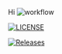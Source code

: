Hi
![workflow](https://github.com/Heinzaybo/sem/actions/workflows/main.yml/badge.svg)

[![LICENSE](https://img.shields.io/github/license/Heinzaybo/sem.svg?style=flat-square)](https://github.com/Heinzaybo/sem/master/LICENSE)

[![Releases](https://img.shields.io/github/release/Heinzaybo/sem/all.svg?style=flat-square)](https://github.com/Heinzaybo/sem/releases)